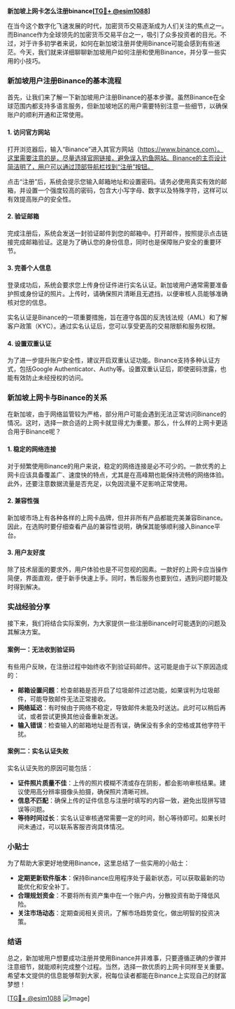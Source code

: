 **新加坡上网卡怎么注册binance[[TG💪+ @esim1088](https://t.me/s/esim1088)]**

在当今这个数字化飞速发展的时代，加密货币交易逐渐成为人们关注的焦点之一。而Binance作为全球领先的加密货币交易平台之一，吸引了众多投资者的目光。不过，对于许多初学者来说，如何在新加坡注册并使用Binance可能会感到有些迷茫。今天，我们就来详细聊聊新加坡用户如何注册和使用Binance，并分享一些实用的小技巧。

### 新加坡用户注册Binance的基本流程

首先，让我们来了解一下新加坡用户注册Binance的基本步骤。虽然Binance在全球范围内都支持多语言服务，但新加坡地区的用户需要特别注意一些细节，以确保账户的顺利开通和正常使用。

#### 1. 访问官方网站

打开浏览器后，输入“Binance”进入其官方网站（https://www.binance.com）。这里需要注意的是，尽量选择官网链接，避免误入钓鱼网站。Binance的主页设计简洁明了，用户可以通过顶部导航栏找到“注册”按钮。

点击“注册”后，系统会提示您输入邮箱地址和设置密码。请务必使用真实有效的邮箱，并设置一个强度较高的密码，包含大小写字母、数字以及特殊字符，这样可以有效提高账户的安全性。

#### 2. 验证邮箱

完成注册后，系统会发送一封验证邮件到您的邮箱中。打开邮件，按照提示点击链接完成邮箱验证。这是为了确认您的身份信息，同时也是保障账户安全的重要环节。

#### 3. 完善个人信息

登录成功后，系统会要求您上传身份证件进行实名认证。新加坡用户通常需要准备护照或身份证的照片。上传时，请确保照片清晰且无遮挡，以便审核人员能够准确核对您的信息。

实名认证是Binance的一项重要措施，旨在遵守各国的反洗钱法规（AML）和了解客户政策（KYC）。通过实名认证后，您可以享受更高的交易限额和服务权限。

#### 4. 设置双重认证

为了进一步提升账户安全性，建议开启双重认证功能。Binance支持多种认证方式，包括Google Authenticator、Authy等。设置双重认证后，即使密码泄露，也能有效防止未经授权的访问。

### 新加坡上网卡与Binance的关系

在新加坡，由于网络监管较为严格，部分用户可能会遇到无法正常访问Binance的情况。这时，选择一款合适的上网卡就显得尤为重要。那么，什么样的上网卡更适合用于Binance呢？

#### 1. 稳定的网络连接

对于频繁使用Binance的用户来说，稳定的网络连接是必不可少的。一款优秀的上网卡应该具备覆盖广、速度快的特点，尤其是在高峰期也能保持流畅的网络体验。此外，还要注意数据流量是否充足，以免因流量不足影响正常使用。

#### 2. 兼容性强

新加坡市场上有各种各样的上网卡品牌，但并非所有产品都能完美兼容Binance。因此，在选购时要仔细查看产品的兼容性说明，确保其能够顺利接入Binance平台。

#### 3. 用户友好度

除了技术层面的要求外，用户体验也是不可忽视的因素。一款好的上网卡应当操作简便，界面直观，便于新手快速上手。同时，售后服务也要到位，遇到问题时能及时得到解决。

### 实战经验分享

接下来，我们将结合实际案例，为大家提供一些注册Binance时可能遇到的问题及其解决方案。

#### 案例一：无法收到验证码

有些用户反映，在注册过程中始终收不到验证码邮件。这可能是由于以下原因造成的：

- **邮箱设置问题**：检查邮箱是否开启了垃圾邮件过滤功能，如果误判为垃圾邮件，可能导致邮件无法正常接收。
- **网络延迟**：有时候由于网络不稳定，导致邮件未能及时送达。此时可以稍后再试，或者尝试更换其他设备重新发送。
- **输入错误**：检查输入的邮箱地址是否有误，确保没有多余的空格或其他字符干扰。

#### 案例二：实名认证失败

实名认证失败的原因可能包括：

- **证件照片质量不佳**：上传的照片模糊不清或存在阴影，都会影响审核结果。建议使用高分辨率摄像头拍摄，确保照片清晰可辨。
- **信息不匹配**：确保上传的证件信息与注册时填写的内容一致，避免出现拼写错误等问题。
- **等待时间过长**：实名认证审核通常需要一定的时间，耐心等待即可。如果长时间未通过，可以联系客服咨询具体情况。

### 小贴士

为了帮助大家更好地使用Binance，这里总结了一些实用的小贴士：

- **定期更新软件版本**：保持Binance应用程序处于最新状态，可以获取最新的功能优化和安全补丁。
- **合理规划资金**：不要将所有资产集中在一个账户内，分散投资有助于降低风险。
- **关注市场动态**：定期查阅相关资讯，了解市场趋势变化，做出明智的投资决策。

### 结语

总之，新加坡用户想要成功注册并使用Binance并非难事，只要遵循正确的步骤并注意细节，就能顺利完成整个过程。当然，选择一款优质的上网卡同样至关重要。希望本文提供的信息能够帮到大家，祝每位读者都能在Binance上实现自己的财富梦想！

[[TG💪+ @esim1088](https://t.me/s/esim1088) ![Image](https://i.postimg.cc/4NQfJmqS/Snipaste-2025-05-13-00-14-12.png)]